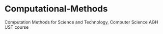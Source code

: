 # Computational-Methods
Computation Methods for Science and Technology, Computer Science AGH UST course
